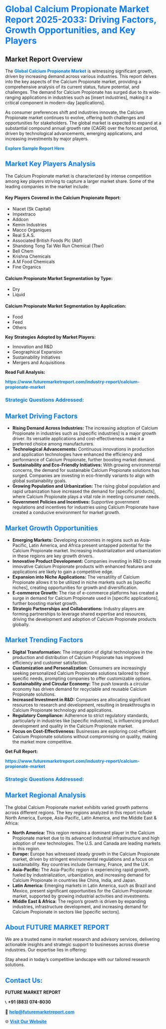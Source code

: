 <h1 style="color: #007BFF;">Global Calcium Propionate Market Report 2025-2033: Driving Factors, Growth Opportunities, and Key Players</h1>

<section id="overview">
<h2>Market Report Overview</h2>
<p>The <a href="https://www.futuremarketreport.com/industry-report/calcium-propionate-market" style="color: #007BFF; text-decoration: none;"><strong>Global Calcium Propionate Market</strong></a> is witnessing significant growth, driven by increasing demand across various industries. This report delves into the key aspects of the Calcium Propionate market, providing a comprehensive analysis of its current status, future potential, and challenges. The demand for Calcium Propionate has surged due to its wide-ranging applications in industries such as [insert industries], making it a critical component in modern-day [applications].</p>
<p>As consumer preferences shift and industries innovate, the Calcium Propionate market continues to evolve, offering both challenges and opportunities for stakeholders. The global market is expected to expand at a substantial compound annual growth rate (CAGR) over the forecast period, driven by technological advancements, emerging applications, and increasing investments by major players.</p>
</section>

<section id="overview">
<p><a href="https://www.futuremarketreport.com/request-sample/reportId=30249" style="color: #007BFF; text-decoration: none;"><strong>Explore Sample Report Here</strong></a></p>
</section>

<section id="key-players">
<h2 style="color: #007BFF;">Market Key Players Analysis</h2>
<p>The Calcium Propionate market is characterized by intense competition among key players striving to capture a larger market share. Some of the leading companies in the market include:</p>
<h4>Key Players Covered in the Calcium Propionate Report:</h4>
<ul><li>Niacet (Sk Capital)</li><li>Impextraco</li><li>Addcon</li><li>Kemin Industries</li><li>Macco Organiques</li><li>Real S.A.S.</li><li>Associated British Foods Plc (Abf)</li><li>Shandong Tong Tai Wei Run Chemical (Ttwr)</li><li>Bell Chem</li><li>Krishna Chemicals</li><li>A.M Food Chemicals</li><li>Fine Organics</li></ul>
<h4>Calcium Propionate Market Segmentation by Type:</h4>
<ul><li>Dry</li><li>Liquid</li></ul>

<h4>Calcium Propionate Market Segmentation by Application:</h4>
<ul><li>Food</li><li>Feed</li><li>Others</li></ul>
<p><strong>Key Strategies Adopted by Market Players:</strong></p>
<ul>
<li>Innovation and R&D</li>
<li>Geographical Expansion</li>
<li>Sustainability Initiatives</li>
<li>Mergers and Acquisitions</li>
</ul>
</section>

<section>
<p><strong>Read Full Analysis: </strong></p><a href="https://www.futuremarketreport.com/industry-report/calcium-propionate-market" style="color: #007BFF; text-decoration: none;"><strong>https://www.futuremarketreport.com/industry-report/calcium-propionate-market</strong></a>
<h3 style="color: #007BFF;">Strategic Questions Addressed:</h3>
</section>

<section id="driving-factors">
<h2 style="color: #007BFF;">Market Driving Factors</h2>
<ul>
<li><strong>Rising Demand Across Industries:</strong> The increasing adoption of Calcium Propionate in industries such as [specific industries] is a major growth driver. Its versatile applications and cost-effectiveness make it a preferred choice among manufacturers.</li>
<li><strong>Technological Advancements:</strong> Continuous innovations in production and application technologies have enhanced the efficiency and performance of Calcium Propionate, further boosting market demand.</li>
<li><strong>Sustainability and Eco-Friendly Initiatives:</strong> With growing environmental concerns, the demand for sustainable Calcium Propionate solutions has surged. Companies are investing in eco-friendly variants to align with global sustainability goals.</li>
<li><strong>Growing Population and Urbanization:</strong> The rising global population and rapid urbanization have increased the demand for [specific products], where Calcium Propionate plays a vital role in meeting consumer needs.</li>
<li><strong>Government Policies and Incentives:</strong> Supportive government regulations and incentives for industries using Calcium Propionate have created a conducive environment for market growth.</li>
</ul>
</section>

<section id="growth-opportunities">
<h2 style="color: #007BFF;">Market Growth Opportunities</h2>
<ul>
<li><strong>Emerging Markets:</strong> Developing economies in regions such as Asia-Pacific, Latin America, and Africa present untapped potential for the Calcium Propionate market. Increasing industrialization and urbanization in these regions are key growth drivers.</li>
<li><strong>Innovative Product Development:</strong> Companies investing in R&D to create innovative Calcium Propionate products with enhanced features and applications are likely to gain a competitive edge.</li>
<li><strong>Expansion into Niche Applications:</strong> The versatility of Calcium Propionate allows it to be utilized in niche markets such as [specific niches], creating opportunities for growth and diversification.</li>
<li><strong>E-commerce Growth:</strong> The rise of e-commerce platforms has created a surge in demand for Calcium Propionate used in [specific applications], further boosting market growth.</li>
<li><strong>Strategic Partnerships and Collaborations:</strong> Industry players are forming partnerships to leverage shared expertise and resources, driving the development and adoption of Calcium Propionate products globally.</li>
</ul>
</section>

<section id="trending-factors">
<h2 style="color: #007BFF;">Market Trending Factors</h2>
<ul>
<li><strong>Digital Transformation:</strong> The integration of digital technologies in the production and distribution of Calcium Propionate has improved efficiency and customer satisfaction.</li>
<li><strong>Customization and Personalization:</strong> Consumers are increasingly seeking personalized Calcium Propionate solutions tailored to their specific needs, prompting companies to offer customizable options.</li>
<li><strong>Sustainability and Circular Economy:</strong> The push towards a circular economy has driven demand for recyclable and reusable Calcium Propionate solutions.</li>
<li><strong>Increased Investment in R&D:</strong> Companies are allocating significant resources to research and development, resulting in breakthroughs in Calcium Propionate technology and applications.</li>
<li><strong>Regulatory Compliance:</strong> Adherence to strict regulatory standards, particularly in industries like [specific industries], is influencing product development and quality in the Calcium Propionate market.</li>
<li><strong>Focus on Cost-Effectiveness:</strong> Businesses are exploring cost-efficient Calcium Propionate solutions without compromising on quality, making the market more competitive.</li>
</ul>
</section>

<section>
<p><strong>Get Full Report: </strong></p><a href="https://www.futuremarketreport.com/industry-report/calcium-propionate-market" style="color: #007BFF; text-decoration: none;"><strong>https://www.futuremarketreport.com/industry-report/calcium-propionate-market</strong></a>
<h3 style="color: #007BFF;">Strategic Questions Addressed:</h3>
</section>


<section id="regional-analysis">
<h2 style="color: #007BFF;">Market Regional Analysis</h2>
<p>The global Calcium Propionate market exhibits varied growth patterns across different regions. The key regions analyzed in this report include North America, Europe, Asia-Pacific, Latin America, and the Middle East & Africa:</p>
<ul>
<li><strong>North America:</strong> This region remains a dominant player in the Calcium Propionate market due to its advanced industrial infrastructure and high adoption of new technologies. The U.S. and Canada are leading markets in this region.</li>
<li><strong>Europe:</strong> Europe has witnessed steady growth in the Calcium Propionate market, driven by stringent environmental regulations and a focus on sustainability. Key countries include Germany, France, and the U.K.</li>
<li><strong>Asia-Pacific:</strong> The Asia-Pacific region is experiencing rapid growth, fueled by industrialization, urbanization, and increasing demand for Calcium Propionate in countries like China, India, and Japan.</li>
<li><strong>Latin America:</strong> Emerging markets in Latin America, such as Brazil and Mexico, present significant opportunities for the Calcium Propionate market, supported by growing industrial activities and investments.</li>
<li><strong>Middle East & Africa:</strong> The region’s growth is driven by expanding industries, infrastructure development, and increasing demand for Calcium Propionate in sectors like [specific sectors].</li>
</ul>
</section>

<footer>
<h2 style="color: #007BFF;">About FUTURE MARKET REPORT</h2>
<p>We are a trusted name in market research and advisory services, delivering actionable insights and strategic support to businesses across diverse industries. Our expertise lies in offering:</p>

<p>Stay ahead in today’s competitive landscape with our tailored research solutions.</p>

<h2 style="color: #007BFF;">Contact Us:</h2>
<p><strong>FUTURE MARKET REPORT</strong></p>
<p>📞 <strong>+91 (883) 074-8030</strong></p>
<p>📧 <strong><a href="mailto:help@futuremarketreport.com" style="color: #007BFF;">help@futuremarketreport.com</a></strong></p>
<p>🌐 <strong><a href="https://www.futuremarketreport.com/" style="color: #007BFF;">Visit Our Website</a></strong></p>
</footer>
